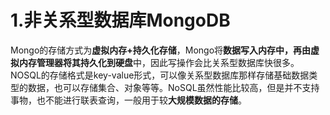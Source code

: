 # 1.非关系型数据库MongoDB

Mongo的存储方式为**虚拟内存+持久化存储**，Mongo将**数据写入内存中，再由虚拟内存管理器将其持久化到硬盘**中，因此写操作会比关系型数据库快很多。NOSQL的存储格式是key-value形式，可以像关系型数据库那样存储基础数据类型的数据，也可以存储集合、对象等等。NoSQL虽然性能比较高，但是并不支持事物，也不能进行联表查询，一般用于较**大规模数据的存储**。



